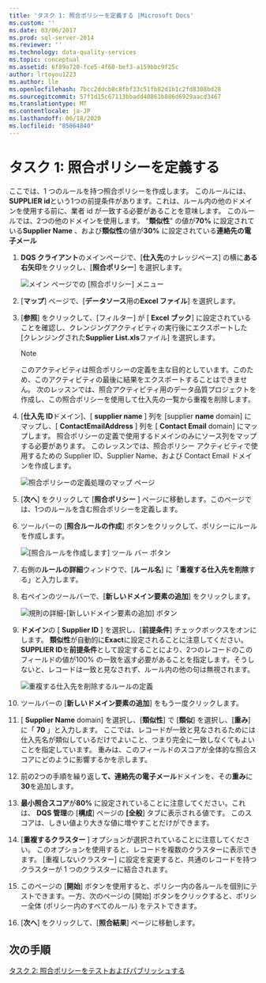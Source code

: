 ```yaml
---
title: 'タスク 1: 照合ポリシーを定義する |Microsoft Docs'
ms.custom: ''
ms.date: 03/06/2017
ms.prod: sql-server-2014
ms.reviewer: ''
ms.technology: data-quality-services
ms.topic: conceptual
ms.assetid: 6f89a720-fce5-4f60-bef3-a159bbc9f25c
author: lrtoyou1223
ms.author: lle
ms.openlocfilehash: 7bcc2ddcb8c8fbf33c51fb82d1b1c2fd8308bd28
ms.sourcegitcommit: 57f1d15c67113bbadd40861b886d6929aacd3467
ms.translationtype: MT
ms.contentlocale: ja-JP
ms.lasthandoff: 06/18/2020
ms.locfileid: "85064840"
---
```

# <a name="task-1-defining-a-matching-policy"></a>タスク 1: 照合ポリシーを定義する
  ここでは、1 つのルールを持つ照合ポリシーを作成します。 このルールには、 **SUPPLIER id**という1つの前提条件があります。これは、ルール内の他のドメインを使用する前に、業者 id が一致する必要があることを意味します。 このルールでは、2つの他のドメインを使用します。 "**類似性**" の値が**70%** に設定されている**Supplier Name** 、および**類似性**の値が**30%** に設定されている**連絡先の電子メール**  
  
1.  **DQS クライアント**のメインページで、[**仕入先**のナレッジベース] の横に**ある右矢印**をクリックし、[**照合ポリシー**] を選択します。  
  
     ![メイン ページでの [照合ポリシー] メニュー](../../2014/tutorials/media/et-definingamatchingpolicy-01.jpg "メイン ページでの [照合ポリシー] メニュー")  
  
2.  [**マップ**] ページで、[**データソース**用の**Excel ファイル**] を選択します。  
  
3.  [**参照**] をクリックして、[フィルター] が [ **Excel ブック**] に設定されていることを確認し、クレンジングアクティビティの実行後にエクスポートした [クレンジングされた**Supplier List.xls**ファイル] を選択します。  
  
    > [!NOTE]  
    >  このアクティビティは照合ポリシーの定義を主な目的としています。このため、このアクティビティの最後に結果をエクスポートすることはできません。 次のレッスンでは、照合アクティビティ用のデータ品質プロジェクトを作成し、この照合ポリシーを使用して仕入先の一覧から重複を削除します。  
  
4.  [**仕入先** **ID**ドメイン]、[ **supplier name** ] 列を [supplier **name** domain] にマップし、[ **ContactEmailAddress** ] 列を [ **Contact Email** domain] にマップします。 照合ポリシーの定義で使用するドメインのみにソース列をマップする必要があります。 このレッスンでは、照合ポリシー アクティビティで使用するための Supplier ID、Supplier Name、および Contact Email ドメインを作成します。  
  
     ![照合ポリシーの定義処理のマップ ページ](../../2014/tutorials/media/et-definingamatchingpolicy-02.jpg "照合ポリシーの定義処理のマップ ページ")  
  
5.  [**次へ**] をクリックして [**照合ポリシー** ] ページに移動します。このページでは、1つのルールを含む照合ポリシーを定義します。  
  
6.  ツールバーの [**照合ルールの作成**] ボタンをクリックして、ポリシーにルールを作成します。  
  
     ![[照合ルールを作成します] ツール バー ボタン](../../2014/tutorials/media/et-definingamatchingpolicy-03.jpg "[照合ルールを作成します] ツール バー ボタン")  
  
7.  右側の**ルールの詳細**ウィンドウで、[**ルール名**] に「**重複する仕入先を削除**する」と入力します。  
  
8.  右ペインのツールバーで、[**新しいドメイン要素の追加**] をクリックします。  
  
     ![規則の詳細-[新しいドメイン要素の追加] ボタン](../../2014/tutorials/media/et-definingamatchingpolicy-04.jpg "規則の詳細-[新しいドメイン要素の追加] ボタン")  
  
9. **ドメイン**の [ **Supplier ID** ] を選択し、[**前提条件**] チェックボックスをオンにします。 **類似性**が自動的に**Exact**に設定されることに注意してください。 **SUPPLIER ID**を**前提条件**として設定することにより、2つのレコードのこのフィールドの値が100% の一致を返す必要があることを指定します。そうしないと、レコードは一致と見なされず、ルール内の他の句は無視されます。  
  
     ![重複する仕入先を削除するルールの定義](../../2014/tutorials/media/et-definingamatchingpolicy-05.jpg "重複する仕入先を削除するルールの定義")  
  
10. ツールバーの [**新しいドメイン要素の追加**] をもう一度クリックします。  
  
11. [ **Supplier Name** domain] を選択し、[**類似性**] で [**類似**] を選択し、[**重み**] に「 **70** 」と入力します。  ここでは、レコードが一致と見なされるためには仕入先名が類似しているだけでよいこと、つまり完全に一致しなくてもよいことを指定しています。 重みは、このフィールドのスコアが全体的な照合スコアにどのように影響するかを示します。  
  
12. 前の2つの手順を繰り返し**て、連絡先の電子メール**ドメインを、その**重み**に**30**を追加します。  
  
13. **最小照合スコア**が**80%** に設定されていることに注意してください。これは、 **DQS 管理**の [**構成**] ページの **[全般**] タブに表示される値です。 このスコアは、しきい値より大きな値に増やすことだけができます。  
  
14. [**重複するクラスター** ] オプションが選択されていることに注意してください。 このオプションを使用すると、レコードを複数のクラスターに表示できます。 [重複しないクラスター] に設定を変更すると、共通のレコードを持つクラスターが 1 つのクラスターに結合されます。  
  
15. このページの [**開始**] ボタンを使用すると、ポリシー内の各ルールを個別にテストできます。一方、次のページの [開始] ボタンをクリックすると、ポリシー全体 (ポリシー内のすべてのルール) をテストできます。  
  
16. [**次へ**] をクリックして、[**照合結果**] ページに移動します。  
  
## <a name="next-step"></a>次の手順  
 [タスク 2: 照合ポリシーをテストおよびパブリッシュする](../../2014/tutorials/task-2-testing-and-publishing-the-matching-policy.md)  
  
  
